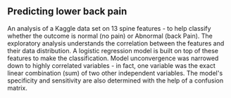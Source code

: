 ## Predicting lower back pain

An analysis of a Kaggle data set on 13 spine features - to help classify whether the outcome is normal (no pain) or Abnormal (back Pain). The exploratory analysis understands the correlation between the features and their data distribution. A logistic regression model is built on top of these features to make the classification. Model unconvergence was narrowed down to highly correlated variables - in fact, one variable was the exact linear combination (sum) of two other independent variables. The model's specificity and sensitivity are also determined with the help of a confusion matrix.
